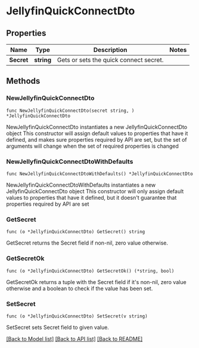# JellyfinQuickConnectDto

## Properties

Name | Type | Description | Notes
------------ | ------------- | ------------- | -------------
**Secret** | **string** | Gets or sets the quick connect secret. | 

## Methods

### NewJellyfinQuickConnectDto

`func NewJellyfinQuickConnectDto(secret string, ) *JellyfinQuickConnectDto`

NewJellyfinQuickConnectDto instantiates a new JellyfinQuickConnectDto object
This constructor will assign default values to properties that have it defined,
and makes sure properties required by API are set, but the set of arguments
will change when the set of required properties is changed

### NewJellyfinQuickConnectDtoWithDefaults

`func NewJellyfinQuickConnectDtoWithDefaults() *JellyfinQuickConnectDto`

NewJellyfinQuickConnectDtoWithDefaults instantiates a new JellyfinQuickConnectDto object
This constructor will only assign default values to properties that have it defined,
but it doesn't guarantee that properties required by API are set

### GetSecret

`func (o *JellyfinQuickConnectDto) GetSecret() string`

GetSecret returns the Secret field if non-nil, zero value otherwise.

### GetSecretOk

`func (o *JellyfinQuickConnectDto) GetSecretOk() (*string, bool)`

GetSecretOk returns a tuple with the Secret field if it's non-nil, zero value otherwise
and a boolean to check if the value has been set.

### SetSecret

`func (o *JellyfinQuickConnectDto) SetSecret(v string)`

SetSecret sets Secret field to given value.



[[Back to Model list]](../README.md#documentation-for-models) [[Back to API list]](../README.md#documentation-for-api-endpoints) [[Back to README]](../README.md)


